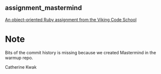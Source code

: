 ## assignment_mastermind

[An object-oriented Ruby assignment from the Viking Code School](http://www.vikingcodeschool.com)

# Note
Bits of the commit history is missing because we created Mastermind in the warmup repo.

Catherine Kwak
